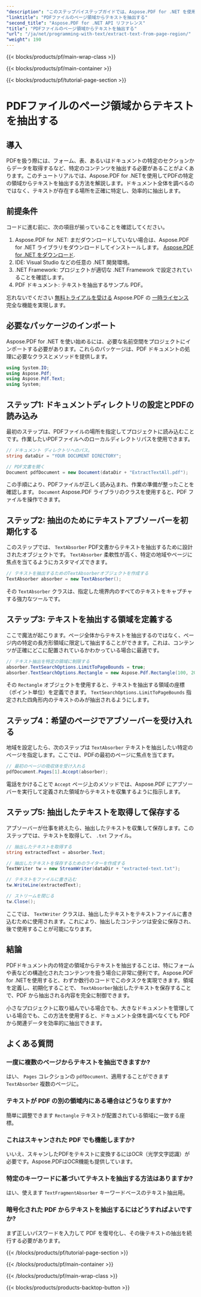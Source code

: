 ```yaml
---
"description": "このステップバイステップガイドでは、Aspose.PDF for .NET を使用して PDF 内の特定の領域からテキストを抽出する方法を学びます。ドキュメントから効率的にテキストを収集し、保存します。"
"linktitle": "PDFファイルのページ領域からテキストを抽出する"
"second_title": "Aspose.PDF for .NET API リファレンス"
"title": "PDFファイルのページ領域からテキストを抽出する"
"url": "/ja/net/programming-with-text/extract-text-from-page-region/"
"weight": 190
---
```


{{< blocks/products/pf/main-wrap-class >}}

{{< blocks/products/pf/main-container >}}

{{< blocks/products/pf/tutorial-page-section >}}

# PDFファイルのページ領域からテキストを抽出する

## 導入

PDFを扱う際には、フォーム、表、あるいはドキュメントの特定のセクションからデータを取得するなど、特定のコンテンツを抽出する必要があることがよくあります。このチュートリアルでは、Aspose.PDF for .NETを使用してPDFの特定の領域からテキストを抽出する方法を解説します。ドキュメント全体を調べるのではなく、テキストが存在する場所を正確に特定し、効率的に抽出します。

## 前提条件

コードに進む前に、次の項目が揃っていることを確認してください。

1. Aspose.PDF for .NET: まだダウンロードしていない場合は、Aspose.PDF for .NET ライブラリをダウンロードしてインストールします。 [Aspose.PDF for .NET をダウンロード](https://releases。aspose.com/pdf/net/).
2. IDE: Visual Studio などの任意の .NET 開発環境。
3. .NET Framework: プロジェクトが適切な .NET Framework で設定されていることを確認します。
4. PDF ドキュメント: テキストを抽出するサンプル PDF。

忘れないでください [無料トライアルを受ける](https://releases.aspose.com/) Aspose.PDF の [一時ライセンス](https://purchase.aspose.com/temporary-license/) 完全な機能を実現します。

## 必要なパッケージのインポート

Aspose.PDF for .NET を使い始めるには、必要な名前空間をプロジェクトにインポートする必要があります。これらのパッケージは、PDF ドキュメントの処理に必要なクラスとメソッドを提供します。

```csharp
using System.IO;
using Aspose.Pdf;
using Aspose.Pdf.Text;
using System;
```

## ステップ1: ドキュメントディレクトリの設定とPDFの読み込み

最初のステップは、PDFファイルの場所を指定してプロジェクトに読み込むことです。作業したいPDFファイルへのローカルディレクトリパスを使用できます。

```csharp
// ドキュメント ディレクトリへのパス。
string dataDir = "YOUR DOCUMENT DIRECTORY";

// PDF文書を開く
Document pdfDocument = new Document(dataDir + "ExtractTextAll.pdf");
```

この手順により、PDFファイルが正しく読み込まれ、作業の準備が整ったことを確認します。 `Document` Aspose.PDF ライブラリのクラスを使用すると、PDF ファイルを操作できます。

## ステップ2: 抽出のためにテキストアブソーバーを初期化する

このステップでは、 `TextAbsorber` PDF文書からテキストを抽出するために設計されたオブジェクトです。 `TextAbsorber` 柔軟性が高く、特定の地域やページに焦点を当てるようにカスタマイズできます。

```csharp
// テキストを抽出するためのTextAbsorberオブジェクトを作成する
TextAbsorber absorber = new TextAbsorber();
```

その `TextAbsorber` クラスは、指定した境界内のすべてのテキストをキャプチャする強力なツールです。

## ステップ3: テキストを抽出する領域を定義する

ここで魔法が起こります。ページ全体からテキストを抽出するのではなく、ページ内の特定の長方形領域に限定して抽出することができます。これは、コンテンツが正確にどこに配置されているかわかっている場合に最適です。

```csharp
// テキスト抽出を特定の領域に制限する
absorber.TextSearchOptions.LimitToPageBounds = true;
absorber.TextSearchOptions.Rectangle = new Aspose.Pdf.Rectangle(100, 200, 250, 350);
```

その `Rectangle` オブジェクトを使用すると、テキストを抽出する領域の座標（ポイント単位）を定義できます。 `TextSearchOptions.LimitToPageBounds` 指定された四角形内のテキストのみが抽出されるようにします。

## ステップ4：希望のページでアブソーバーを受け入れる

地域を設定したら、次のステップは `TextAbsorber` テキストを抽出したい特定のページを指定します。ここでは、PDFの最初のページに焦点を当てます。

```csharp
// 最初のページの吸収体を受け入れる
pdfDocument.Pages[1].Accept(absorber);
```

電話をかけることで `Accept` ページ上のメソッドでは、Aspose.PDF にアブソーバーを実行して定義された領域からテキストを収集するように指示します。

## ステップ5: 抽出したテキストを取得して保存する

アブソーバーが仕事を終えたら、抽出したテキストを収集して保存します。このステップでは、テキストを取得して、 `.txt` ファイル。

```csharp
// 抽出したテキストを取得する
string extractedText = absorber.Text;

// 抽出したテキストを保存するためのライターを作成する
TextWriter tw = new StreamWriter(dataDir + "extracted-text.txt");

// テキストをファイルに書き込む
tw.WriteLine(extractedText);

// ストリームを閉じる
tw.Close();
```

ここでは、 `TextWriter` クラスは、抽出したテキストをテキストファイルに書き込むために使用されます。これにより、抽出したコンテンツは安全に保存され、後で使用することが可能になります。

## 結論

PDFドキュメント内の特定の領域からテキストを抽出することは、特にフォームや表などの構造化されたコンテンツを扱う場合に非常に便利です。Aspose.PDF for .NETを使用すると、わずか数行のコードでこのタスクを実現できます。領域を定義し、初期化することで、 `TextAbsorber`抽出したテキストを保存することで、PDF から抽出される内容を完全に制御できます。

小さなプロジェクトに取り組んでいる場合でも、大きなドキュメントを管理している場合でも、この方法を使用すると、ドキュメント全体を調べなくても PDF から関連データを効率的に抽出できます。

## よくある質問

### 一度に複数のページからテキストを抽出できますか?
はい、 `Pages` コレクションの `pdfDocument`、適用することができます `TextAbsorber` 複数のページに。

### テキストが PDF の別の領域内にある場合はどうなりますか?
簡単に調整できます `Rectangle` テキストが配置されている領域に一致する座標。

### これはスキャンされた PDF でも機能しますか?
いいえ、スキャンしたPDFをテキストに変換するにはOCR（光学文字認識）が必要です。Aspose.PDFはOCR機能も提供しています。

### 特定のキーワードに基づいてテキストを抽出する方法はありますか?
はい、使えます `TextFragmentAbsorber` キーワードベースのテキスト抽出用。

### 暗号化された PDF からテキストを抽出するにはどうすればよいですか?
まず正しいパスワードを入力して PDF を復号化し、その後テキストの抽出を続行する必要があります。

{{< /blocks/products/pf/tutorial-page-section >}}

{{< /blocks/products/pf/main-container >}}

{{< /blocks/products/pf/main-wrap-class >}}

{{< blocks/products/products-backtop-button >}}